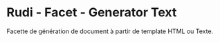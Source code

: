 # Rudi - Facet - Generator Text

Facette de génération de document à partir de template HTML ou Texte.
